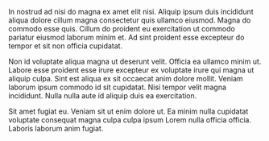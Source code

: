In nostrud ad nisi do magna ex amet elit nisi. Aliquip ipsum duis incididunt aliqua dolore cillum magna consectetur quis ullamco eiusmod. Magna do commodo esse quis. Cillum do proident eu exercitation ut commodo pariatur eiusmod laborum minim et. Ad sint proident esse excepteur do tempor et sit non officia cupidatat.

Non id voluptate aliqua magna ut deserunt velit. Officia ea ullamco minim ut. Labore esse proident esse irure excepteur ex voluptate irure qui magna ut aliquip culpa. Sint est aliqua ex sit occaecat anim dolore mollit. Veniam laborum ipsum commodo id sit cupidatat. Nisi tempor velit magna incididunt. Nulla nulla aute id aliquip duis ea exercitation.

Sit amet fugiat eu. Veniam sit ut enim dolore ut. Ea minim nulla cupidatat voluptate consequat magna culpa culpa ipsum Lorem nulla officia officia. Laboris laborum anim fugiat.